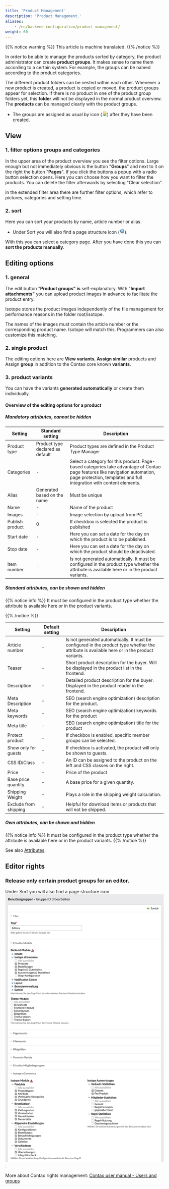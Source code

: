 ```yaml
---
title: 'Product Management'
description: 'Product Management.'
aliases:
    - /en/backend-configuration/product-management/
weight: 60
---
```


{{% notice warning %}}
This article is machine translated.
{{% /notice %}}

In order to be able to manage the products sorted by category, the product administrator can create **product groups**. It makes sense to name them according to a certain system. For example, the groups can be named according to the product categories.

The different product folders can be nested within each other. Whenever a new product is created, a product is copied or moved, the product groups appear for selection. If there is no product in one of the product group folders yet, this **folder** will not be displayed in the normal product overview. The **products** can be managed clearly with the product groups.

- The groups are assigned as usual by icon (![Assign Product Groups Character](folder-network.png?classes=icon)) after they have been created.

## View

### 1. filter options groups and categories

In the upper area of the product overview you see the filter options. Large enough but not immediately obvious is the button "**Groups**" and next to it on the right the button "**Pages**". If you click the buttons a popup with a radio button selection opens. Here you can choose how you want to filter the products. You can delete the filter afterwards by selecting "Clear selection".

In the extended filter area there are further filter options, which refer to pictures, categories and setting time.

### 2. sort

Here you can sort your products by name, article number or alias.

- Under Sort you will also find a page structure icon (![Sort products manually Character](page.gif?classes=icon)).

With this you can select a category page. After you have done this you can **sort the products manually**.

## Editing options

### 1. general

The edit button "**Product groups" is** self-explanatory. With "**Import attachments"** you can upload product images in advance to facilitate the product entry.

Isotope stores the product images independently of the file management for performance reasons in the folder root/isotope.

The names of the images must contain the article number or the corresponding product name. Isotope will match this. Programmers can also customize this matching.

### 2. single product

The editing options here are **View variants**, **Assign similar** products and Assign **group** in addition to the Contao core known **variants**.

### 3. product variants

You can have the variants **generated automatically** or create them individually.

#### Overview of the editing options for a product

##### Mandatory attributes, cannot be hidden

<table><thead><tr><th>Setting</th> <th>Standard setting</th> <th>Description</th> </tr></thead><tbody><tr><td>Product type</td> <td>Product type declared as default</td> <td>Product types are defined in the Product Type Manager</td> </tr><tr><td>Categories</td> <td>-</td> <td>Select a category for this product. Page-based categories take advantage of Contao page features like navigation automation, page protection, templates and full integration with content elements.</td> </tr><tr><td>Alias</td> <td>Generated based on the name</td> <td>Must be unique</td> </tr><tr><td>Name</td> <td>-</td> <td>Name of the product</td> </tr><tr><td>Images</td> <td>-</td> <td>Image selection by upload from PC</td> </tr><tr><td>Publish product</td> <td>0</td> <td>If checkbox is selected the product is published</td> </tr><tr><td>Start date</td> <td>-</td> <td>Here you can set a date for the day on which the product is to be published.</td> </tr><tr><td>Stop date</td> <td>-</td> <td>Here you can set a date for the day on which the product should be deactivated.</td> </tr><tr><td>Item number</td> <td>-</td> <td>Is not generated automatically. It must be configured in the product type whether the attribute is available here or in the product variants.</td></tr></tbody></table>

##### Standard attributes, can be shown and hidden

{{% notice info %}}
 It must be configured in the product type whether the attribute is available here or in the product variants.   
 
{{% /notice %}}

<table><thead><tr><th>Setting</th> <th>Default setting</th> <th>Description</th> </tr></thead><tbody><tr><td>Article number</td> <td>-</td> <td>Is not generated automatically. It must be configured in the product type whether the attribute is available here or in the product variants.</td> </tr><tr><td>Teaser</td> <td>-</td> <td>Short product description for the buyer. Will be displayed in the product list in the frontend.</td> </tr><tr><td>Description</td> <td>-</td> <td>Detailed product description for the buyer. Displayed in the product reader in the frontend.</td> </tr><tr><td>Meta Description</td> <td>-</td> <td>SEO (search engine optimization) description for the product.</td> </tr><tr><td>Meta keywords</td> <td>-</td> <td>SEO (search engine optimization) keywords for the product</td> </tr><tr><td>Meta title</td> <td>-</td> <td>SEO (search engine optimization) title for the product</td> </tr><tr><td>Protect product</td> <td>-</td> <td>If checkbox is enabled, specific member groups can be selected.</td> </tr><tr><td>Show only for guests</td> <td>-</td> <td>If checkbox is activated, the product will only be shown to guests.</td> </tr><tr><td>CSS ID/Class</td> <td>-</td> <td>An ID can be assigned to the product on the left and CSS classes on the right.</td> </tr><tr><td>Price</td> <td>-</td> <td>Price of the product</td> </tr><tr><td>Base price quantity</td> <td>-</td> <td>A base price for a given quantity.</td> </tr><tr><td>Shipping Weight</td> <td>-</td> <td>Plays a role in the shipping weight calculation.</td> </tr><tr><td>Exclude from shipping </td> <td>-</td> <td>Helpful for download items or products that will not be shipped.</td></tr></tbody></table>

##### Own attributes, can be shown and hidden

{{% notice info %}}
 It must be configured in the product type whether the attribute is available here or in the product variants. 
{{% /notice %}}

See also [Attributes](/de/backend-konfiguration-shop-Attribute/).

## Editor rights

### Release only certain product groups for an editor.

Under Sort you will also find a page structure icon ![Isotope area in the rights management Character](isotope-rechteverwaltung.png).

More about Contao rights management: [Contao user manual - Users and groups](https://contao.org/de/manual/3.2/system-administration.html#benutzer-und-gruppen)
